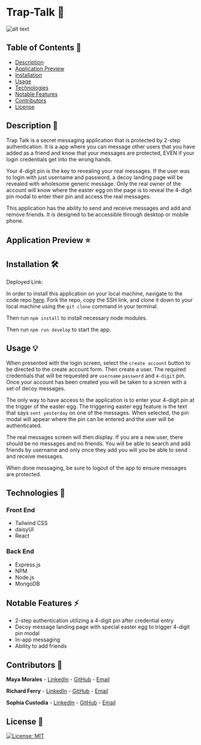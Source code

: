 # Trap-Talk 💬

![alt text]('main/client/src/components/images/traptalk-transparent.png)



## Table of Contents 📖

* [ Description ](#description-📝)
* [ Application Preview ](#application-preview-⭐)
* [ Installation ](#installation-🛠️)
* [ Usage ](#usage-💡)
* [ Technologies ](#technologies-🔧)
* [ Notable Features ](#notable-features-⚡️)
* [ Contributors ](#contributors-🙌)
* [ License ](#license-🔑)

## Description 📝

Trap Talk is a secret messaging application that is protected by 2-step authentication. It is a app where you can message other users that you have added as a friend and know that your messages are protected, EVEN if your login credentials get into the wrong hands. 

Your 4-digit pin is the key to revealing your real messages. If the user was to login with just username and password, a decoy landing page will be revealed with wholesome generic message. Only the real owner of the account will know where the easter egg on the page is to reveal the 4-digit pin modal to enter their pin and access the real messages.

This application has the ability to send and receive messages and add and remove friends. It is designed to be accessible through desktop or mobile phone.

## Application Preview ⭐

## Installation 🛠️

Deployed Link: 

In order to install this application on your local machine, navigate to the code repo [here](https://github.com/Sophtron5000/trap-talk). Fork the repo, copy the SSH link, and clone it down to your local machine using the `git clone` command in your terminal. 

Then run `npm install` to install necessary node modules.

Then run `npm run develop` to start the app.

## Usage 💡

When presented with the login screen, select the `create account` button to be directed to the create account form. Then create a user. The required credentials that will be requested are `username` `password` and `4-digit` pin. Once your account has been created you will be taken to a screen with a set of decoy messages.

The only way to have access to the application is to enter your 4-digit pin at the trigger of the easter egg. The triggering easter egg feature is the text that says `sent yesterday` on one of the messages. When selected, the pin modal will appear where the pin can be entered and the user will be authenticated.

The real messages screen will then display. If you are a new user, there should be no messages and no friends. You will be able to search and add friends by username and only once they add you will you be able to send and receive messages. 

When done messaging, be sure to logout of the app to ensure messages are protected.

## Technologies 🔧

### Front End

* Tailwind CSS
* daisyUI
* React

### Back End

* Express.js
* NPM
* Node.js
* MongoDB


## Notable Features ⚡️

* 2-step authentication utilizing a 4-digit pin after credential entry
* Decoy message landing page with special easter egg to trigger 4-digit pin modal
* In-app messaging
* Ability to add friends

## Contributors 🙌

**Maya Morales** - [LinkedIn](https://www.linkedin.com/in/maya-morales-1191351bb/) - [GitHub](https://github.com/mayaimorales) - [Email](mayainomorales@gmail.com)

**Richard Ferry** - [LinkedIn](https://www.linkedin.com/in/richard-ferry-83120514b/) - [GitHub](https://github.com/rich-f-p) - [Email](richardfpro864@gmail.com)

**Sophia Custodia** - [LinkedIn](https://www.linkedin.com/in/sophia-custodia/) - [GitHub](https://github.com/Sophtron5000) - [Email](sophtron@gmail.com)

## License 🔑

[![License: MIT](https://img.shields.io/badge/License-MIT-yellow.svg)](https://opensource.org/licenses/MIT)